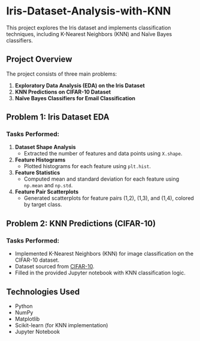 # Iris-Dataset-Analysis-with-KNN

This project explores the Iris dataset and implements classification techniques, including K-Nearest Neighbors (KNN) and Naïve Bayes classifiers.

## Project Overview
The project consists of three main problems:
1. **Exploratory Data Analysis (EDA) on the Iris Dataset**
2. **KNN Predictions on CIFAR-10 Dataset**
3. **Naïve Bayes Classifiers for Email Classification**

## Problem 1: Iris Dataset EDA
### Tasks Performed:
1. **Dataset Shape Analysis**  
   - Extracted the number of features and data points using `X.shape`.
2. **Feature Histograms**  
   - Plotted histograms for each feature using `plt.hist`.
3. **Feature Statistics**  
   - Computed mean and standard deviation for each feature using `np.mean` and `np.std`.
4. **Feature Pair Scatterplots**  
   - Generated scatterplots for feature pairs (1,2), (1,3), and (1,4), colored by target class.

## Problem 2: KNN Predictions (CIFAR-10)
### Tasks Performed:
- Implemented K-Nearest Neighbors (KNN) for image classification on the CIFAR-10 dataset.
- Dataset sourced from [CIFAR-10](https://www.cs.toronto.edu/~kriz/cifar.html).
- Filled in the provided Jupyter notebook with KNN classification logic.

## Technologies Used
- Python
- NumPy
- Matplotlib
- Scikit-learn (for KNN implementation)
- Jupyter Notebook
